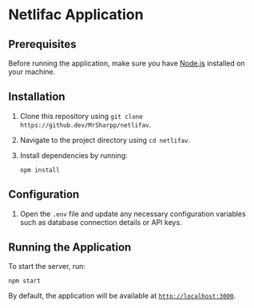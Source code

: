 # Netlifac Application

## Prerequisites

Before running the application, make sure you have [Node.js](https://nodejs.org) installed on your machine.

## Installation

1. Clone this repository using `git clone https://github.dev/MrSharpp/netlifav`.
2. Navigate to the project directory using `cd netlifav`.

3. Install dependencies by running:
   ```
   npm install
   ```

## Configuration

1. Open the `.env` file and update any necessary configuration variables such as database connection details or API keys.

## Running the Application

To start the server, run:

```
npm start
```

By default, the application will be available at [`http://localhost:3000`](http://localhost:3000).
